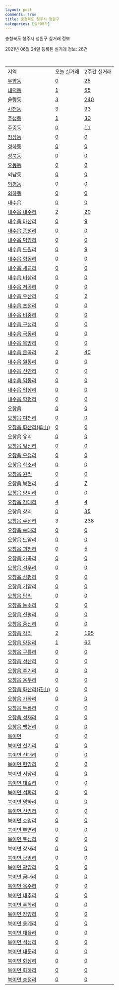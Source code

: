 ```yaml
---
layout: post
comments: true
title: 충청북도 청주시 청원구
categories: [실거래가]
---
```


충청북도 청주시 청원구 실거래 정보

2021년 06월 24일 등록된 실거래 정보: 26건

<script type="text/javascript">
  google.charts.load('current', {'packages':['corechart']});
  google.charts.setOnLoadCallback(drawChart);

  function drawChart() {
    var data = google.visualization.arrayToDataTable([['거래일', '매매', '전월세', '전매'], ['2021-02', 0, 7, 0], ['2021-03', 3, 62, 0], ['2021-04', 127, 149, 15], ['2021-05', 259, 190, 16], ['2021-06', 117, 129, 7]]);

    var options = {
      title: '최근 유형별 거래량 추이',
      legend: { position: 'bottom' }
    };

    var chart = new google.visualization.LineChart(document.getElementById('columnchart_material'));
    chart.draw(data, (options));
  }
</script>

<div id="columnchart_material" style="width: 450px; margin-left: -35px"></div>
<br>
<table class="sortable">
  <tr>
    <td>지역</td>
    <td>오늘 실거래</td>
    <td>2주간 실거래</td>
  </tr>

  
  <tr class="item">
    <td><a href="4311410100.html">우암동</a></td>
    <td><a href="4311410100.html">0</a></td>
    <td><a href="4311410100.html">25</a></td>
  </tr>
    

  <tr class="item">
    <td><a href="4311410200.html">내덕동</a></td>
    <td><a href="4311410200.html">1</a></td>
    <td><a href="4311410200.html">55</a></td>
  </tr>
    

  <tr class="item">
    <td><a href="4311410300.html">율량동</a></td>
    <td><a href="4311410300.html">3</a></td>
    <td><a href="4311410300.html">240</a></td>
  </tr>
    

  <tr class="item">
    <td><a href="4311410400.html">사천동</a></td>
    <td><a href="4311410400.html">3</a></td>
    <td><a href="4311410400.html">93</a></td>
  </tr>
    

  <tr class="item">
    <td><a href="4311410500.html">주성동</a></td>
    <td><a href="4311410500.html">1</a></td>
    <td><a href="4311410500.html">30</a></td>
  </tr>
    

  <tr class="item">
    <td><a href="4311410600.html">주중동</a></td>
    <td><a href="4311410600.html">0</a></td>
    <td><a href="4311410600.html">11</a></td>
  </tr>
    

  <tr class="item">
    <td><a href="4311410700.html">정상동</a></td>
    <td><a href="4311410700.html">0</a></td>
    <td><a href="4311410700.html">0</a></td>
  </tr>
    

  <tr class="item">
    <td><a href="4311410800.html">정하동</a></td>
    <td><a href="4311410800.html">0</a></td>
    <td><a href="4311410800.html">0</a></td>
  </tr>
    

  <tr class="item">
    <td><a href="4311410900.html">정북동</a></td>
    <td><a href="4311410900.html">0</a></td>
    <td><a href="4311410900.html">0</a></td>
  </tr>
    

  <tr class="item">
    <td><a href="4311411000.html">오동동</a></td>
    <td><a href="4311411000.html">0</a></td>
    <td><a href="4311411000.html">0</a></td>
  </tr>
    

  <tr class="item">
    <td><a href="4311411100.html">외남동</a></td>
    <td><a href="4311411100.html">0</a></td>
    <td><a href="4311411100.html">0</a></td>
  </tr>
    

  <tr class="item">
    <td><a href="4311411200.html">외평동</a></td>
    <td><a href="4311411200.html">0</a></td>
    <td><a href="4311411200.html">0</a></td>
  </tr>
    

  <tr class="item">
    <td><a href="4311411300.html">외하동</a></td>
    <td><a href="4311411300.html">0</a></td>
    <td><a href="4311411300.html">0</a></td>
  </tr>
    

  <tr class="item">
    <td><a href="4311425000.html">내수읍</a></td>
    <td><a href="4311425000.html">0</a></td>
    <td><a href="4311425000.html">0</a></td>
  </tr>
    

  <tr class="item">
    <td><a href="4311425021.html">내수읍 내수리</a></td>
    <td><a href="4311425021.html">2</a></td>
    <td><a href="4311425021.html">20</a></td>
  </tr>
    

  <tr class="item">
    <td><a href="4311425022.html">내수읍 마산리</a></td>
    <td><a href="4311425022.html">0</a></td>
    <td><a href="4311425022.html">9</a></td>
  </tr>
    

  <tr class="item">
    <td><a href="4311425023.html">내수읍 풍정리</a></td>
    <td><a href="4311425023.html">0</a></td>
    <td><a href="4311425023.html">0</a></td>
  </tr>
    

  <tr class="item">
    <td><a href="4311425024.html">내수읍 덕암리</a></td>
    <td><a href="4311425024.html">0</a></td>
    <td><a href="4311425024.html">0</a></td>
  </tr>
    

  <tr class="item">
    <td><a href="4311425025.html">내수읍 도원리</a></td>
    <td><a href="4311425025.html">0</a></td>
    <td><a href="4311425025.html">9</a></td>
  </tr>
    

  <tr class="item">
    <td><a href="4311425026.html">내수읍 형동리</a></td>
    <td><a href="4311425026.html">0</a></td>
    <td><a href="4311425026.html">0</a></td>
  </tr>
    

  <tr class="item">
    <td><a href="4311425027.html">내수읍 세교리</a></td>
    <td><a href="4311425027.html">0</a></td>
    <td><a href="4311425027.html">0</a></td>
  </tr>
    

  <tr class="item">
    <td><a href="4311425028.html">내수읍 비상리</a></td>
    <td><a href="4311425028.html">0</a></td>
    <td><a href="4311425028.html">0</a></td>
  </tr>
    

  <tr class="item">
    <td><a href="4311425029.html">내수읍 저곡리</a></td>
    <td><a href="4311425029.html">0</a></td>
    <td><a href="4311425029.html">0</a></td>
  </tr>
    

  <tr class="item">
    <td><a href="4311425030.html">내수읍 우산리</a></td>
    <td><a href="4311425030.html">0</a></td>
    <td><a href="4311425030.html">2</a></td>
  </tr>
    

  <tr class="item">
    <td><a href="4311425031.html">내수읍 초정리</a></td>
    <td><a href="4311425031.html">0</a></td>
    <td><a href="4311425031.html">0</a></td>
  </tr>
    

  <tr class="item">
    <td><a href="4311425032.html">내수읍 비중리</a></td>
    <td><a href="4311425032.html">0</a></td>
    <td><a href="4311425032.html">0</a></td>
  </tr>
    

  <tr class="item">
    <td><a href="4311425033.html">내수읍 구성리</a></td>
    <td><a href="4311425033.html">0</a></td>
    <td><a href="4311425033.html">0</a></td>
  </tr>
    

  <tr class="item">
    <td><a href="4311425034.html">내수읍 국동리</a></td>
    <td><a href="4311425034.html">0</a></td>
    <td><a href="4311425034.html">0</a></td>
  </tr>
    

  <tr class="item">
    <td><a href="4311425035.html">내수읍 묵방리</a></td>
    <td><a href="4311425035.html">0</a></td>
    <td><a href="4311425035.html">0</a></td>
  </tr>
    

  <tr class="item">
    <td><a href="4311425036.html">내수읍 은곡리</a></td>
    <td><a href="4311425036.html">2</a></td>
    <td><a href="4311425036.html">40</a></td>
  </tr>
    

  <tr class="item">
    <td><a href="4311425037.html">내수읍 원통리</a></td>
    <td><a href="4311425037.html">0</a></td>
    <td><a href="4311425037.html">0</a></td>
  </tr>
    

  <tr class="item">
    <td><a href="4311425038.html">내수읍 신안리</a></td>
    <td><a href="4311425038.html">0</a></td>
    <td><a href="4311425038.html">0</a></td>
  </tr>
    

  <tr class="item">
    <td><a href="4311425039.html">내수읍 입동리</a></td>
    <td><a href="4311425039.html">0</a></td>
    <td><a href="4311425039.html">0</a></td>
  </tr>
    

  <tr class="item">
    <td><a href="4311425040.html">내수읍 입상리</a></td>
    <td><a href="4311425040.html">0</a></td>
    <td><a href="4311425040.html">0</a></td>
  </tr>
    

  <tr class="item">
    <td><a href="4311425041.html">내수읍 학평리</a></td>
    <td><a href="4311425041.html">0</a></td>
    <td><a href="4311425041.html">0</a></td>
  </tr>
    

  <tr class="item">
    <td><a href="4311425300.html">오창읍</a></td>
    <td><a href="4311425300.html">0</a></td>
    <td><a href="4311425300.html">0</a></td>
  </tr>
    

  <tr class="item">
    <td><a href="4311425321.html">오창읍 여천리</a></td>
    <td><a href="4311425321.html">0</a></td>
    <td><a href="4311425321.html">0</a></td>
  </tr>
    

  <tr class="item">
    <td><a href="4311425322.html">오창읍 화산리(華山)</a></td>
    <td><a href="4311425322.html">0</a></td>
    <td><a href="4311425322.html">0</a></td>
  </tr>
    

  <tr class="item">
    <td><a href="4311425323.html">오창읍 유리</a></td>
    <td><a href="4311425323.html">0</a></td>
    <td><a href="4311425323.html">0</a></td>
  </tr>
    

  <tr class="item">
    <td><a href="4311425324.html">오창읍 일신리</a></td>
    <td><a href="4311425324.html">0</a></td>
    <td><a href="4311425324.html">0</a></td>
  </tr>
    

  <tr class="item">
    <td><a href="4311425325.html">오창읍 모정리</a></td>
    <td><a href="4311425325.html">0</a></td>
    <td><a href="4311425325.html">0</a></td>
  </tr>
    

  <tr class="item">
    <td><a href="4311425326.html">오창읍 학소리</a></td>
    <td><a href="4311425326.html">0</a></td>
    <td><a href="4311425326.html">0</a></td>
  </tr>
    

  <tr class="item">
    <td><a href="4311425327.html">오창읍 원리</a></td>
    <td><a href="4311425327.html">0</a></td>
    <td><a href="4311425327.html">0</a></td>
  </tr>
    

  <tr class="item">
    <td><a href="4311425328.html">오창읍 복현리</a></td>
    <td><a href="4311425328.html">4</a></td>
    <td><a href="4311425328.html">7</a></td>
  </tr>
    

  <tr class="item">
    <td><a href="4311425329.html">오창읍 양지리</a></td>
    <td><a href="4311425329.html">0</a></td>
    <td><a href="4311425329.html">0</a></td>
  </tr>
    

  <tr class="item">
    <td><a href="4311425330.html">오창읍 장대리</a></td>
    <td><a href="4311425330.html">4</a></td>
    <td><a href="4311425330.html">4</a></td>
  </tr>
    

  <tr class="item">
    <td><a href="4311425331.html">오창읍 창리</a></td>
    <td><a href="4311425331.html">0</a></td>
    <td><a href="4311425331.html">35</a></td>
  </tr>
    

  <tr class="item">
    <td><a href="4311425332.html">오창읍 주성리</a></td>
    <td><a href="4311425332.html">3</a></td>
    <td><a href="4311425332.html">238</a></td>
  </tr>
    

  <tr class="item">
    <td><a href="4311425333.html">오창읍 송대리</a></td>
    <td><a href="4311425333.html">0</a></td>
    <td><a href="4311425333.html">0</a></td>
  </tr>
    

  <tr class="item">
    <td><a href="4311425334.html">오창읍 도암리</a></td>
    <td><a href="4311425334.html">0</a></td>
    <td><a href="4311425334.html">0</a></td>
  </tr>
    

  <tr class="item">
    <td><a href="4311425335.html">오창읍 괴정리</a></td>
    <td><a href="4311425335.html">0</a></td>
    <td><a href="4311425335.html">5</a></td>
  </tr>
    

  <tr class="item">
    <td><a href="4311425336.html">오창읍 가곡리</a></td>
    <td><a href="4311425336.html">0</a></td>
    <td><a href="4311425336.html">0</a></td>
  </tr>
    

  <tr class="item">
    <td><a href="4311425337.html">오창읍 석우리</a></td>
    <td><a href="4311425337.html">0</a></td>
    <td><a href="4311425337.html">0</a></td>
  </tr>
    

  <tr class="item">
    <td><a href="4311425338.html">오창읍 상평리</a></td>
    <td><a href="4311425338.html">0</a></td>
    <td><a href="4311425338.html">0</a></td>
  </tr>
    

  <tr class="item">
    <td><a href="4311425339.html">오창읍 기암리</a></td>
    <td><a href="4311425339.html">0</a></td>
    <td><a href="4311425339.html">0</a></td>
  </tr>
    

  <tr class="item">
    <td><a href="4311425340.html">오창읍 탑리</a></td>
    <td><a href="4311425340.html">0</a></td>
    <td><a href="4311425340.html">0</a></td>
  </tr>
    

  <tr class="item">
    <td><a href="4311425341.html">오창읍 농소리</a></td>
    <td><a href="4311425341.html">0</a></td>
    <td><a href="4311425341.html">0</a></td>
  </tr>
    

  <tr class="item">
    <td><a href="4311425342.html">오창읍 신평리</a></td>
    <td><a href="4311425342.html">0</a></td>
    <td><a href="4311425342.html">0</a></td>
  </tr>
    

  <tr class="item">
    <td><a href="4311425343.html">오창읍 중신리</a></td>
    <td><a href="4311425343.html">0</a></td>
    <td><a href="4311425343.html">0</a></td>
  </tr>
    

  <tr class="item">
    <td><a href="4311425344.html">오창읍 각리</a></td>
    <td><a href="4311425344.html">2</a></td>
    <td><a href="4311425344.html">195</a></td>
  </tr>
    

  <tr class="item">
    <td><a href="4311425345.html">오창읍 양청리</a></td>
    <td><a href="4311425345.html">1</a></td>
    <td><a href="4311425345.html">63</a></td>
  </tr>
    

  <tr class="item">
    <td><a href="4311425346.html">오창읍 구룡리</a></td>
    <td><a href="4311425346.html">0</a></td>
    <td><a href="4311425346.html">0</a></td>
  </tr>
    

  <tr class="item">
    <td><a href="4311425347.html">오창읍 성산리</a></td>
    <td><a href="4311425347.html">0</a></td>
    <td><a href="4311425347.html">0</a></td>
  </tr>
    

  <tr class="item">
    <td><a href="4311425348.html">오창읍 후기리</a></td>
    <td><a href="4311425348.html">0</a></td>
    <td><a href="4311425348.html">0</a></td>
  </tr>
    

  <tr class="item">
    <td><a href="4311425349.html">오창읍 용두리</a></td>
    <td><a href="4311425349.html">0</a></td>
    <td><a href="4311425349.html">0</a></td>
  </tr>
    

  <tr class="item">
    <td><a href="4311425350.html">오창읍 화산리(花山)</a></td>
    <td><a href="4311425350.html">0</a></td>
    <td><a href="4311425350.html">0</a></td>
  </tr>
    

  <tr class="item">
    <td><a href="4311425351.html">오창읍 가좌리</a></td>
    <td><a href="4311425351.html">0</a></td>
    <td><a href="4311425351.html">0</a></td>
  </tr>
    

  <tr class="item">
    <td><a href="4311425352.html">오창읍 두릉리</a></td>
    <td><a href="4311425352.html">0</a></td>
    <td><a href="4311425352.html">0</a></td>
  </tr>
    

  <tr class="item">
    <td><a href="4311425353.html">오창읍 성재리</a></td>
    <td><a href="4311425353.html">0</a></td>
    <td><a href="4311425353.html">0</a></td>
  </tr>
    

  <tr class="item">
    <td><a href="4311425354.html">오창읍 백현리</a></td>
    <td><a href="4311425354.html">0</a></td>
    <td><a href="4311425354.html">0</a></td>
  </tr>
    

  <tr class="item">
    <td><a href="4311431000.html">북이면</a></td>
    <td><a href="4311431000.html">0</a></td>
    <td><a href="4311431000.html">0</a></td>
  </tr>
    

  <tr class="item">
    <td><a href="4311431021.html">북이면 신기리</a></td>
    <td><a href="4311431021.html">0</a></td>
    <td><a href="4311431021.html">0</a></td>
  </tr>
    

  <tr class="item">
    <td><a href="4311431022.html">북이면 신대리</a></td>
    <td><a href="4311431022.html">0</a></td>
    <td><a href="4311431022.html">0</a></td>
  </tr>
    

  <tr class="item">
    <td><a href="4311431023.html">북이면 현암리</a></td>
    <td><a href="4311431023.html">0</a></td>
    <td><a href="4311431023.html">0</a></td>
  </tr>
    

  <tr class="item">
    <td><a href="4311431024.html">북이면 서당리</a></td>
    <td><a href="4311431024.html">0</a></td>
    <td><a href="4311431024.html">0</a></td>
  </tr>
    

  <tr class="item">
    <td><a href="4311431025.html">북이면 대길리</a></td>
    <td><a href="4311431025.html">0</a></td>
    <td><a href="4311431025.html">0</a></td>
  </tr>
    

  <tr class="item">
    <td><a href="4311431026.html">북이면 석화리</a></td>
    <td><a href="4311431026.html">0</a></td>
    <td><a href="4311431026.html">0</a></td>
  </tr>
    

  <tr class="item">
    <td><a href="4311431027.html">북이면 영하리</a></td>
    <td><a href="4311431027.html">0</a></td>
    <td><a href="4311431027.html">0</a></td>
  </tr>
    

  <tr class="item">
    <td><a href="4311431028.html">북이면 선암리</a></td>
    <td><a href="4311431028.html">0</a></td>
    <td><a href="4311431028.html">0</a></td>
  </tr>
    

  <tr class="item">
    <td><a href="4311431029.html">북이면 호명리</a></td>
    <td><a href="4311431029.html">0</a></td>
    <td><a href="4311431029.html">0</a></td>
  </tr>
    

  <tr class="item">
    <td><a href="4311431030.html">북이면 부연리</a></td>
    <td><a href="4311431030.html">0</a></td>
    <td><a href="4311431030.html">0</a></td>
  </tr>
    

  <tr class="item">
    <td><a href="4311431031.html">북이면 토성리</a></td>
    <td><a href="4311431031.html">0</a></td>
    <td><a href="4311431031.html">0</a></td>
  </tr>
    

  <tr class="item">
    <td><a href="4311431032.html">북이면 장재리</a></td>
    <td><a href="4311431032.html">0</a></td>
    <td><a href="4311431032.html">0</a></td>
  </tr>
    

  <tr class="item">
    <td><a href="4311431033.html">북이면 금암리</a></td>
    <td><a href="4311431033.html">0</a></td>
    <td><a href="4311431033.html">0</a></td>
  </tr>
    

  <tr class="item">
    <td><a href="4311431034.html">북이면 광암리</a></td>
    <td><a href="4311431034.html">0</a></td>
    <td><a href="4311431034.html">0</a></td>
  </tr>
    

  <tr class="item">
    <td><a href="4311431035.html">북이면 금대리</a></td>
    <td><a href="4311431035.html">0</a></td>
    <td><a href="4311431035.html">0</a></td>
  </tr>
    

  <tr class="item">
    <td><a href="4311431036.html">북이면 옥수리</a></td>
    <td><a href="4311431036.html">0</a></td>
    <td><a href="4311431036.html">0</a></td>
  </tr>
    

  <tr class="item">
    <td><a href="4311431037.html">북이면 내추리</a></td>
    <td><a href="4311431037.html">0</a></td>
    <td><a href="4311431037.html">0</a></td>
  </tr>
    

  <tr class="item">
    <td><a href="4311431038.html">북이면 추학리</a></td>
    <td><a href="4311431038.html">0</a></td>
    <td><a href="4311431038.html">0</a></td>
  </tr>
    

  <tr class="item">
    <td><a href="4311431039.html">북이면 장양리</a></td>
    <td><a href="4311431039.html">0</a></td>
    <td><a href="4311431039.html">0</a></td>
  </tr>
    

  <tr class="item">
    <td><a href="4311431040.html">북이면 용계리</a></td>
    <td><a href="4311431040.html">0</a></td>
    <td><a href="4311431040.html">0</a></td>
  </tr>
    

  <tr class="item">
    <td><a href="4311431041.html">북이면 대율리</a></td>
    <td><a href="4311431041.html">0</a></td>
    <td><a href="4311431041.html">0</a></td>
  </tr>
    

  <tr class="item">
    <td><a href="4311431042.html">북이면 석성리</a></td>
    <td><a href="4311431042.html">0</a></td>
    <td><a href="4311431042.html">0</a></td>
  </tr>
    

  <tr class="item">
    <td><a href="4311431043.html">북이면 내둔리</a></td>
    <td><a href="4311431043.html">0</a></td>
    <td><a href="4311431043.html">0</a></td>
  </tr>
    

  <tr class="item">
    <td><a href="4311431044.html">북이면 화상리</a></td>
    <td><a href="4311431044.html">0</a></td>
    <td><a href="4311431044.html">0</a></td>
  </tr>
    

  <tr class="item">
    <td><a href="4311431045.html">북이면 화하리</a></td>
    <td><a href="4311431045.html">0</a></td>
    <td><a href="4311431045.html">0</a></td>
  </tr>
    

  <tr class="item">
    <td><a href="4311431046.html">북이면 송정리</a></td>
    <td><a href="4311431046.html">0</a></td>
    <td><a href="4311431046.html">0</a></td>
  </tr>
    


</table>


    